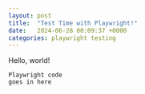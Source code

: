 ```yaml
---
layout: post
title:  "Test Time with Playwright!"
date:   2024-06-28 00:09:37 +0000
categories: playwright testing
---
```


Hello, world!

```
Playwright code
goes in here
```